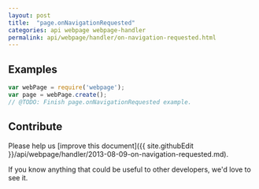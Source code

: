 ```yaml
---
layout: post
title:  "page.onNavigationRequested"
categories: api webpage webpage-handler
permalink: api/webpage/handler/on-navigation-requested.html
---
```


## Examples

```javascript
var webPage = require('webpage');
var page = webPage.create();
// @TODO: Finish page.onNavigationRequested example.
```

## Contribute

Please help us [improve this document]({{ site.githubEdit }}/api/webpage/handler/2013-08-09-on-navigation-requested.md).

If you know anything that could be useful to other developers, we'd love to see it.


